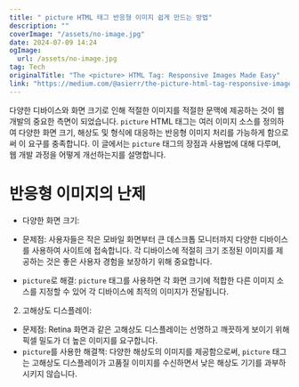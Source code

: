 ```yaml
---
title: " picture HTML 태그 반응형 이미지 쉽게 만드는 방법"
description: ""
coverImage: "/assets/no-image.jpg"
date: 2024-07-09 14:24
ogImage: 
  url: /assets/no-image.jpg
tag: Tech
originalTitle: "The <picture> HTML Tag: Responsive Images Made Easy"
link: "https://medium.com/@asierr/the-picture-html-tag-responsive-images-made-easy-e76eeb7cc185"
---
```



다양한 디바이스와 화면 크기로 인해 적절한 이미지를 적절한 문맥에 제공하는 것이 웹 개발의 중요한 측면이 되었습니다. `picture` HTML 태그는 여러 이미지 소스를 정의하여 다양한 화면 크기, 해상도 및 형식에 대응하는 반응형 이미지 처리를 가능하게 함으로써 이 요구를 충족합니다. 이 글에서는 `picture` 태그의 장점과 사용법에 대해 다루며, 웹 개발 과정을 어떻게 개선하는지를 설명합니다.

# 반응형 이미지의 난제

- 다양한 화면 크기:

- 문제점: 사용자들은 작은 모바일 화면부터 큰 데스크톱 모니터까지 다양한 디바이스를 사용하여 사이트에 접속합니다. 각 디바이스에 적절히 크기 조정된 이미지를 제공하는 것은 좋은 사용자 경험을 보장하기 위해 중요합니다.
- `picture`로 해결: `picture` 태그를 사용하면 각 화면 크기에 적합한 다른 이미지 소스를 지정할 수 있어 각 디바이스에 최적의 이미지가 전달됩니다.

<div class="content-ad"></div>

2. 고해상도 디스플레이:

- 문제점: Retina 화면과 같은 고해상도 디스플레이는 선명하고 깨끗하게 보이기 위해 픽셀 밀도가 더 높은 이미지를 요구합니다.
- `picture`를 사용한 해결책: 다양한 해상도의 이미지를 제공함으로써, `picture` 태그는 고해상도 디스플레이가 고품질 이미지를 수신하면서 낮은 해상도 기기를 과부하시키지 않습니다.